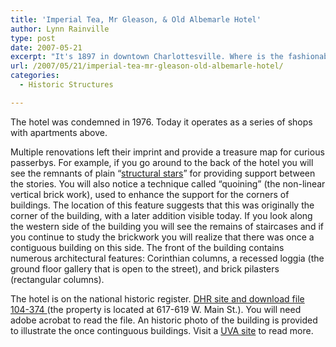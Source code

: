 ```yaml
---
title: 'Imperial Tea, Mr Gleason, & Old Albemarle Hotel'
author: Lynn Rainville
type: post
date: 2007-05-21
excerpt: "It's 1897 in downtown Charlottesville. Where is the fashionable place to dine and spend the night ?"
url: /2007/05/21/imperial-tea-mr-gleason-old-albemarle-hotel/
categories:
  - Historic Structures

---
```

[](http://www.locohistory.org/blog/?attachment_id=123)The hotel was condemned in 1976. Today it operates as a series of shops with apartments above.

Multiple renovations left their imprint and provide a treasure map for curious passerbys. For example, if you go around to the back of the hotel you will see the remnants of plain &#8220;[structural stars][1]&#8221; for providing support between the stories. You will also notice a technique called &#8220;quoining&#8221; (the non-linear vertical brick work), used to enhance the support for the corners of buildings. The location of this feature suggests that this was originally the corner of the building, with a later addition visible today. If you look along the western side of the building you will see the remains of staircases and if you continue to study the brickwork you will realize that there was once a contiguous building on this side. The front of the building contains numerous architectural features: Corinthian columns,[](http://www.locohistory.org/blog//?attachment_id=125) a recessed loggia (the ground floor gallery that is open to the street), and brick pilasters (rectangular columns).

The hotel is on the national historic register. [DHR site and download file 104-374 ](http://www.locohistory.org/blog/?attachment_id=127)(the property is located at 617-619 W. Main St.). You will need adobe acrobat to read the file. An historic photo of the building is provided to illustrate the once continguous buildings. Visit a [UVA site][2] to read more.

 [1]: http://www.locohistory.org/blog/2007/02/18/structural-stars/
 [2]: http://cti.itc.virginia.edu/~aas405b/gleason.html
